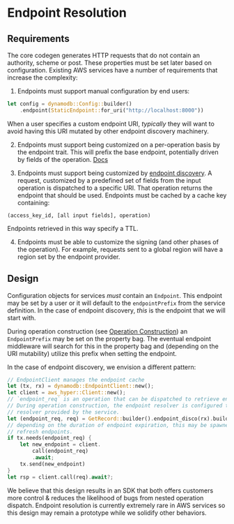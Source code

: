 # Endpoint Resolution

## Requirements
The core codegen generates HTTP requests that do not contain an authority, scheme or post. These properties must be set later based on configuration. Existing AWS services have a number of requirements that increase the complexity:

1. Endpoints must support manual configuration by end users:
```rust
let config = dynamodb::Config::builder()
    .endpoint(StaticEndpoint::for_uri("http://localhost:8000"))
```

When a user specifies a custom endpoint URI, _typically_ they will want to avoid having this URI mutated by other endpoint discovery machinery.

2. Endpoints must support being customized on a per-operation basis by the endpoint trait. This will prefix the base endpoint, potentially driven by fields of the operation. [Docs](https://awslabs.github.io/smithy/1.0/spec/core/endpoint-traits.html#endpoint-trait)

3. Endpoints must support being customized by [endpoint discovery](https://awslabs.github.io/smithy/1.0/spec/aws/aws-core.html#client-endpoint-discovery). A request, customized by a predefined set of fields from the input operation is dispatched to a specific URI. That operation returns the endpoint that should be used. Endpoints must be cached by a cache key containing:
```
(access_key_id, [all input fields], operation)
```
Endpoints retrieved in this way specify a TTL.

4. Endpoints must be able to customize the signing (and other phases of the operation). For example, requests sent to a global region will have a region set by the endpoint provider.


## Design

Configuration objects for services _must_ contain an `Endpoint`. This endpoint may be set by a user or it will default to the `endpointPrefix` from the service definition. In the case of endpoint discovery, _this_ is the endpoint that we will start with.

During operation construction (see [Operation Construction](../transport/operation.md#operation-construction)) an `EndpointPrefix` may be set on the property bag. The eventual endpoint middleware will search for this in the property bag and (depending on the URI mutability) utilize this prefix when setting the endpoint.

In the case of endpoint discovery, we envision a different pattern:
```rust
// EndpointClient manages the endpoint cache
let (tx, rx) = dynamodb::EndpointClient::new();
let client = aws_hyper::Client::new();
// `endpoint_req` is an operation that can be dispatched to retrieve endpoints
// During operation construction, the endpoint resolver is configured to be `rx` instead static endpoint
// resolver provided by the service.
let (endpoint_req, req) = GetRecord::builder().endpoint_disco(rx).build_with_endpoint();
// depending on the duration of endpoint expiration, this may be spawned into a separate task to continuously
// refresh endpoints.
if tx.needs(endpoint_req) {
    let new_endpoint = client.
        call(endpoint_req)
        .await;
    tx.send(new_endpoint)
}
let rsp = client.call(req).await?;
```

We believe that this design results in an SDK that both offers customers more control & reduces the likelihood of bugs from nested operation dispatch. Endpoint resolution is currently extremely rare in AWS services so this design may remain a prototype while we solidify other behaviors.
